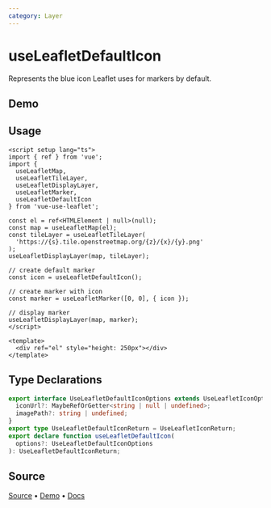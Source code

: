 ```yaml
---
category: Layer
---
```


# useLeafletDefaultIcon

Represents the blue icon Leaflet uses for markers by default.



## Demo

<ClientOnly>
  <Demo name="useLeafletDefaultIcon" source-url="https://github.com/nikolaynau/vue-use-leaflet/blob/master/src/useLeafletDefaultIcon/demo.vue" />
</ClientOnly>

## Usage

```vue
<script setup lang="ts">
import { ref } from 'vue';
import {
  useLeafletMap,
  useLeafletTileLayer,
  useLeafletDisplayLayer,
  useLeafletMarker,
  useLeafletDefaultIcon
} from 'vue-use-leaflet';

const el = ref<HTMLElement | null>(null);
const map = useLeafletMap(el);
const tileLayer = useLeafletTileLayer(
  'https://{s}.tile.openstreetmap.org/{z}/{x}/{y}.png'
);
useLeafletDisplayLayer(map, tileLayer);

// create default marker
const icon = useLeafletDefaultIcon();

// create marker with icon
const marker = useLeafletMarker([0, 0], { icon });

// display marker
useLeafletDisplayLayer(map, marker);
</script>

<template>
  <div ref="el" style="height: 250px"></div>
</template>
```

## Type Declarations

```ts
export interface UseLeafletDefaultIconOptions extends UseLeafletIconOptions {
  iconUrl?: MaybeRefOrGetter<string | null | undefined>;
  imagePath?: string | undefined;
}
export type UseLeafletDefaultIconReturn = UseLeafletIconReturn;
export declare function useLeafletDefaultIcon(
  options?: UseLeafletDefaultIconOptions
): UseLeafletDefaultIconReturn;
```

## Source

[Source](https://github.com/nikolaynau/vue-use-leaflet/blob/master/src/useLeafletDefaultIcon/index.ts) • [Demo](https://github.com/nikolaynau/vue-use-leaflet/blob/master/src/useLeafletDefaultIcon/demo.vue) • [Docs](https://github.com/nikolaynau/vue-use-leaflet/blob/master/src/useLeafletDefaultIcon/index.md)

